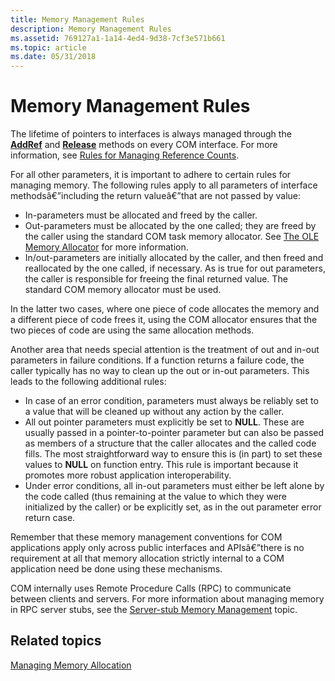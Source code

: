 ```yaml
---
title: Memory Management Rules
description: Memory Management Rules
ms.assetid: 769127a1-1a14-4ed4-9d38-7cf3e571b661
ms.topic: article
ms.date: 05/31/2018
---
```


# Memory Management Rules

The lifetime of pointers to interfaces is always managed through the [**AddRef**](https://msdn.microsoft.com/en-us/library/ms691379(v=VS.85).aspx) and [**Release**](https://msdn.microsoft.com/en-us/library/ms682317(v=VS.85).aspx) methods on every COM interface. For more information, see [Rules for Managing Reference Counts](rules-for-managing-reference-counts.md).

For all other parameters, it is important to adhere to certain rules for managing memory. The following rules apply to all parameters of interface methodsâ€”including the return valueâ€”that are not passed by value:

-   In-parameters must be allocated and freed by the caller.
-   Out-parameters must be allocated by the one called; they are freed by the caller using the standard COM task memory allocator. See [The OLE Memory Allocator](the-ole-memory-allocator.md) for more information.
-   In/out-parameters are initially allocated by the caller, and then freed and reallocated by the one called, if necessary. As is true for out parameters, the caller is responsible for freeing the final returned value. The standard COM memory allocator must be used.

In the latter two cases, where one piece of code allocates the memory and a different piece of code frees it, using the COM allocator ensures that the two pieces of code are using the same allocation methods.

Another area that needs special attention is the treatment of out and in-out parameters in failure conditions. If a function returns a failure code, the caller typically has no way to clean up the out or in-out parameters. This leads to the following additional rules:

-   In case of an error condition, parameters must always be reliably set to a value that will be cleaned up without any action by the caller.
-   All out pointer parameters must explicitly be set to **NULL**. These are usually passed in a pointer-to-pointer parameter but can also be passed as members of a structure that the caller allocates and the called code fills. The most straightforward way to ensure this is (in part) to set these values to **NULL** on function entry. This rule is important because it promotes more robust application interoperability.
-   Under error conditions, all in-out parameters must either be left alone by the code called (thus remaining at the value to which they were initialized by the caller) or be explicitly set, as in the out parameter error return case.

Remember that these memory management conventions for COM applications apply only across public interfaces and APIsâ€”there is no requirement at all that memory allocation strictly internal to a COM application need be done using these mechanisms.

COM internally uses Remote Procedure Calls (RPC) to communicate between clients and servers. For more information about managing memory in RPC server stubs, see the [Server-stub Memory Management](https://go.microsoft.com/fwlink/p/?linkid=103725) topic.

## Related topics

<dl> <dt>

[Managing Memory Allocation](managing-memory-allocation.md)
</dt> </dl>

 

 




